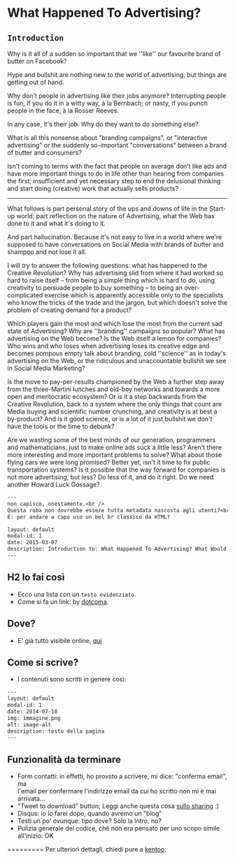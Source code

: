 What Happened To Advertising?
=========================

## `Introduction` 

Why is it all of a sudden so important that we ''like'' our favourite brand of butter on Facebook? 

Hype and bullshit are nothing new to the world of advertising, but things are getting out of hand.

Why don't people in advertising like their jobs anymore? Interrupting people is fun, if you do it in a witty way, à la Bernbach; or nasty, if you punch people in the face, à la Rosser Reeves.

In any case, it's their job. Why do they want to do something else?

What is all this nonsense about "branding campaigns", or "interactive advertising" or the suddenly so-important "conversations" between a brand of butter and consumers? 

Isn't coming to terms with the fact that people on average don’t like ads and have more important things to do in life other than hearing from companies the first, insufficient and yet necessary step to end the delusional thinking and start doing (creative) work that actually sells products?

- - -

What follows is part personal story of the ups and downs of life in the Start-up world; part reflection on the nature of Advertising, what the Web has done to it and what it's doing to it. 

And part hallucination. Because it's not easy to live in a world where we're supposed to have conversations on Social Media with brands of butter and shampoo and not lose it all.

I will try to answer the following questions: what has happened to the Creative Revolution? Why has advertising slid from where it had worked so hard to raise itself – from being a simple thing which is hard to do, using creativity to persuade people to buy something – to being an over-complicated exercise which is apparently accessible only to the specialists who know the tricks of the trade and the jargon, but which doesn't solve the problem of creating demand for a product? 

Which players gain the most and which lose the most from the current sad state of Advertising? Why are ''branding'' campaigns so popular? What has advertising on the Web become? Is the Web itself a lemon for companies? Who wins and who loses when advertising loses its creative edge and becomes pompous empty talk about branding, cold ''science'' as in today's advertising on the Web, or the ridiculous and unaccountable bullshit we see in Social Media Marketing? 

Is the move to pay-per-results championed by the Web a further step away from the three-Martini lunches and old-boy networks and towards a more open and meritocratic ecosystem? Or is it a step backwards from the Creative Revolution, back to a system where the only things that count are Media buying and scientific number crunching, and creativity is at best a by-product? And is it good science, or is a lot of it just bullshit we don't have the tools or the time to debunk?

Are we wasting some of the best minds of our generation, programmers and mathematicians, just to make online ads suck a little less? Aren't there more interesting and more important problems to solve? What about those flying cars we were long promised? Better yet, isn't it time to fix public transportation systems? Is it possible that the way forward for companies is not more advertising, but less? Do less of it, and do it right. Do we need another Howard Luck Gossage?


```txt
---
non capisco, onestamente.<br /> 
Questa roba non dovrebbe essere tutta metadata nascosta agli utenti?<br />
E: per andare a capo uso un bel br classico da HTML?

layout: default
modal-id: 1
date: 2015-03-07
description: Introduction to: What Happened To Advertising? What Would Gossage Do?
---
```



## H2 lo fai così
 - Ecco una lista con un `testo evidenziato`.
 - Come si fa un link: by [dotcoma](http://dotcoma.it).
 
## Dove? 
 - E' già tutto visibile online, [qui](http://dotcoma.github.io/)

## Come si scrive?  
- I contenuti sono scritti in genere così: 

```txt
---
layout: default
modal-id: 1
date: 2014-07-18
img: immagine.png
alt: image-alt
description: testo della pagina
---
```

## Funzionalità da terminare
- Form contatti: in effetti, ho provsto a scrivere, mi dice: "conferma email", ma<br /> 
l'email per confermare l'indirizzo email da cui ho scritto non mi è mai arrivata...
- "Tweet to download" button; Leggi anche questa cosa [sullo sharing](http://blog.getsocial.io/why-dark-social-sharing-isnt-light-years-away) :)
- Disqus: io lo farei dopo, quando avremo un "blog"
- Testi un po' ovunque: tipo dove? Solo la Intro, no?
- Pulizia generale del codice, ché non era pensato per uno scopo simile all'inizio: OK

=========
Per ulteriori dettagli, chiedi pure a [kentoo](http://margiovanni.com).
